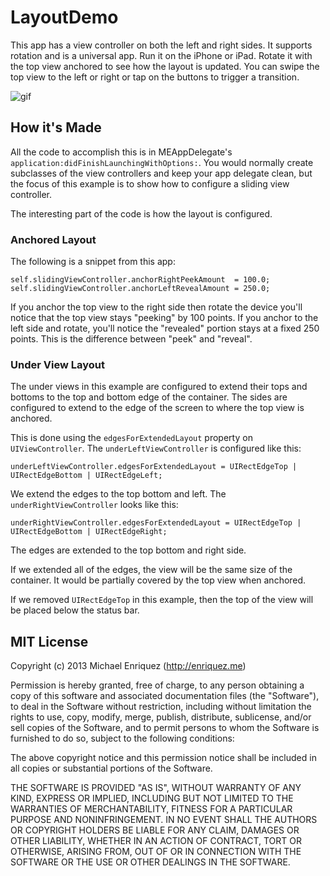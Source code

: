 # LayoutDemo

This app has a view controller on both the left and right sides. It supports rotation and is a universal app. Run it on the iPhone or iPad. Rotate it with the top view anchored to see how the layout is updated. You can swipe the top view to the left or right or tap on the buttons to trigger a transition.

![gif](http://github.com/edgecase/ECSlidingViewController/wiki/readme-assets/LayoutDemo.gif)

## How it's Made

All the code to accomplish this is in MEAppDelegate's `application:didFinishLaunchingWithOptions:`. You would normally create subclasses of the view controllers and keep your app delegate clean, but the focus of this example is to show how to configure a sliding view controller.

The interesting part of the code is how the layout is configured.

### Anchored Layout

The following is a snippet from this app:

```objc
self.slidingViewController.anchorRightPeekAmount  = 100.0;
self.slidingViewController.anchorLeftRevealAmount = 250.0;
```

If you anchor the top view to the right side then rotate the device you'll notice that the top view stays "peeking" by 100 points. If you anchor to the left side and rotate, you'll notice the "revealed" portion stays at a fixed 250 points. This is the difference between "peek" and "reveal".

### Under View Layout

The under views in this example are configured to extend their tops and bottoms to the top and bottom edge of the container. The sides are configured to extend to the edge of the screen to where the top view is anchored.

This is done using the `edgesForExtendedLayout` property on `UIViewController`. The `underLeftViewController` is configured like this:

```objc
underLeftViewController.edgesForExtendedLayout = UIRectEdgeTop | UIRectEdgeBottom | UIRectEdgeLeft;
```

We extend the edges to the top bottom and left. The `underRightViewController` looks like this:

```objc
underRightViewController.edgesForExtendedLayout = UIRectEdgeTop | UIRectEdgeBottom | UIRectEdgeRight;
```

The edges are extended to the top bottom and right side.

If we extended all of the edges, the view will be the same size of the container. It would be partially covered by the top view when anchored.

If we removed `UIRectEdgeTop` in this example, then the top of the view will be placed below the status bar.

## MIT License

Copyright (c) 2013 Michael Enriquez (http://enriquez.me)

Permission is hereby granted, free of charge, to any person obtaining a copy
of this software and associated documentation files (the "Software"), to deal
in the Software without restriction, including without limitation the rights
to use, copy, modify, merge, publish, distribute, sublicense, and/or sell
copies of the Software, and to permit persons to whom the Software is
furnished to do so, subject to the following conditions:

The above copyright notice and this permission notice shall be included in
all copies or substantial portions of the Software.

THE SOFTWARE IS PROVIDED "AS IS", WITHOUT WARRANTY OF ANY KIND, EXPRESS OR
IMPLIED, INCLUDING BUT NOT LIMITED TO THE WARRANTIES OF MERCHANTABILITY,
FITNESS FOR A PARTICULAR PURPOSE AND NONINFRINGEMENT. IN NO EVENT SHALL THE
AUTHORS OR COPYRIGHT HOLDERS BE LIABLE FOR ANY CLAIM, DAMAGES OR OTHER
LIABILITY, WHETHER IN AN ACTION OF CONTRACT, TORT OR OTHERWISE, ARISING FROM,
OUT OF OR IN CONNECTION WITH THE SOFTWARE OR THE USE OR OTHER DEALINGS IN
THE SOFTWARE.
